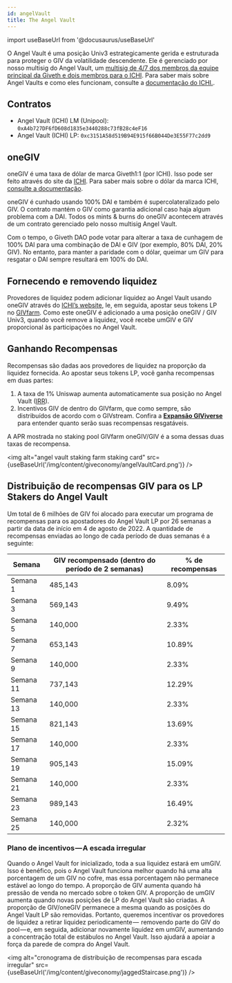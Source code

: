```yaml
---
id: angelVault
title: The Angel Vault
---
```


import useBaseUrl from '@docusaurus/useBaseUrl'

O Angel Vault é uma posição Univ3 estrategicamente gerida e estruturada para proteger o GIV da volatilidade descendente. Ele é gerenciado por nosso multisig do Angel Vault, um [multisig de 4/7 dos membros da equipe principal da Giveth e dois membros para o ICHI](https://gnosis-safe.io/app/eth:0x2B0ee142dCFE7C2dD150cDbd7B6832F6e9977f51/home). Para saber mais sobre Angel Vaults e como eles funcionam, consulte a [documentação do ICHI.](https://docs.ichi.org/ichi-docs-v3/ichi-vaults/angel-vaults).

## Contratos

- Angel Vault (ICHI) LM (Unipool): `0xA4b727DF6fD608d1835e3440288c73fB28c4eF16`
- Angel Vault (ICHI) LP: `0xc3151A58d519B94E915f66B044De3E55F77c2dd9`

## oneGIV

oneGIV é uma taxa de dólar de marca Giveth1:1 (por ICHI). Isso pode ser feito através do site da [ICHI](https://app.ichi.org/vault?poolId=20009&back=vault). Para saber mais sobre o dólar da marca ICHI, [consulte a documentação](https://docs.ichi.org/ichi-docs-v3/branded-dollars/overview).

oneGIV é cunhado usando 100% DAI e também é supercolateralizado pelo GIV. O contrato mantém o GIV como garantia adicional caso haja algum problema com a DAI. Todos os mints & burns do oneGIV acontecem através de um contrato gerenciado pelo nosso multisig Angel Vault.

Com o tempo, o Giveth DAO pode votar para alterar a taxa de cunhagem de 100% DAI para uma combinação de DAI e GIV (por exemplo, 80% DAI, 20% GIV). No entanto, para manter a paridade com o dólar, queimar um GIV para resgatar o DAI sempre resultará em 100% do DAI.

## Fornecendo e removendo liquidez

Provedores de liquidez podem adicionar liquidez ao Angel Vault usando oneGIV através do [ICHI’s website](https://app.ichi.org/vault?poolId=20009&back=vault), Ie, em seguida, apostar seus tokens LP no [GIVfarm](https://giveth.io/givfarm). Como este oneGIV é adicionado a uma posição oneGIV / GIV Univ3, quando você remove a liquidez, você recebe umGIV e GIV proporcional às participações no Angel Vault.

## Ganhando Recompensas

Recompensas são dadas aos provedores de liquidez na proporção da liquidez fornecida. Ao apostar seus tokens LP, você ganha recompensas em duas partes:

1. A taxa de 1% Uniswap aumenta automaticamente sua posição no Angel Vault ([IRR](https://docs.ichi.org/ichi-docs-v3/resources/faqs#what-does-the-irr-metric-on-the-angel-vault-page-represent)).
2. Incentivos GIV de dentro do GIVfarm, que como sempre, são distribuídos de acordo com o GIVstream. Confira a [**Expansão GIViverse**](https://giveth.io/givstream) para entender quanto serão suas recompensas resgatáveis.

A APR mostrada no staking pool GIVfarm oneGIV/GIV é a soma dessas duas taxas de recompensa.

<img alt="angel vault staking farm staking card" src={useBaseUrl('/img/content/giveconomy/angelVaultCard.png')} />

## Distribuição de recompensas GIV para os LP Stakers do Angel Vault

Um total de 6 milhões de GIV foi alocado para executar um programa de recompensas para os apostadores do Angel Vault LP por 26 semanas a partir da data de início em 4 de agosto de 2022. A quantidade de recompensas enviadas ao longo de cada período de duas semanas é a seguinte:

| Semana    | GIV recompensado (dentro do período de 2 semanas) | % de recompensas |
| --------- | ------------------------------------------------- | ---------------- |
| Semana 1  | 485,143                                           | 8.09%            |
| Semana 3  | 569,143                                           | 9.49%            |
| Semana 5  | 140,000                                           | 2.33%            |
| Semana 7  | 653,143                                           | 10.89%           |
| Semana 9  | 140,000                                           | 2.33%            |
| Semana 11 | 737,143                                           | 12.29%           |
| Semana 13 | 140,000                                           | 2.33%            |
| Semana 15 | 821,143                                           | 13.69%           |
| Semana 17 | 140,000                                           | 2.33%            |
| Semana 19 | 905,143                                           | 15.09%           |
| Semana 21 | 140,000                                           | 2.33%            |
| Semana 23 | 989,143                                           | 16.49%           |
| Semana 25 | 140,000                                           | 2.32%            |

### Plano de incentivos — A escada irregular

Quando o Angel Vault for inicializado, toda a sua liquidez estará em umGIV. Isso é benéfico, pois o Angel Vault funciona melhor quando há uma alta porcentagem de um GIV no cofre, mas essa porcentagem não permanece estável ao longo do tempo.
A proporção de GIV aumenta quando há pressão de venda no mercado sobre o token GIV.
A proporção de umGIV aumenta quando novas posições de LP do Angel Vault são criadas.
A proporção de GIV/oneGIV permanece a mesma quando as posições do Angel Vault LP são removidas.
Portanto, queremos incentivar os provedores de liquidez a retirar liquidez periodicamente —  removendo parte do GIV do pool — e, em seguida, adicionar novamente liquidez em umGIV, aumentando a concentração total de estábulos no Angel Vault. Isso ajudará a apoiar a força da parede de compra do Angel Vault.

<img alt="cronograma de distribuição de recompensas para escada irregular" src={useBaseUrl('/img/content/giveconomy/jaggedStaircase.png')} />
